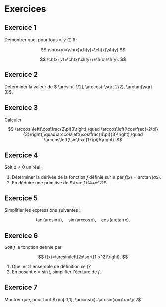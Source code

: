 # Exercices

## Exercice 1
Démontrer que, pour tous $x,y \in \mathbb{R}$:


$$
\sh(x+y)=\sh(x)\ch(y)+\ch(x)\sh(y)
$$

$$
\ch(x+y)=\ch(x)\ch(y)+\sh(x)\sh(y).
$$

## Exercice 2
Déterminer la valeur de $ \arcsin(-1/2), \arccos(-\sqrt 2/2), \arctan(\sqrt 3)$.

## Exercice 3
Calculer 

$$
\arccos \left(\cos\frac{2\pi}3\right),\quad \arccos\left(\cos\frac{-2\pi}{3}\right),\quad\arccos\left(\cos\frac{4\pi}{3}\right),\quad \arccos\left(\sin\frac{17\pi}5\right).
$$

## Exercice 4
Soit $a\neq 0$ un réel.
1. Déterminer la dérivée de la fonction $f$ définie sur $\mathbb{R}$ par $f(x)=\arctan(ax)$.
2. En déduire une primitive de $\frac{1}{4+x^2}$.

## Exercice 5
Simplifier les expressions suivantes :

$$
\tan(\arcsin x),\quad \sin(\arccos x),\quad \cos(\arctan x).
$$

## Exercice 6

Soit $f$ la fonction définie par

$$
f(x)=\arcsin\left(2x\sqrt{1-x^2}\right).
$$

1. Quel est l'ensemble de définition de $f$?
2. En posant $x=\sin t$, simplifier l'écriture de $f$.

## Exercice 7
Montrer que, pour tout $x\in[-1,1], \arccos(x)+\arcsin(x)=\frac\pi2$
